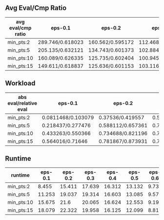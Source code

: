 ## Avg Eval/Cmp Ratio

avg eval/cmp ratio | eps-0.1 | eps-0.2 | eps-0.3 | eps-0.4 | eps-0.5 | eps-0.6 | eps-0.7 | eps-0.8 | eps-0.9
--- | --- | --- | --- | --- | --- | --- | --- | --- | ---
min_pts:2 | 289.746/0.618023 | 160.562/0.595172 | 112.468/0.524434 | 82.4356/0.44843 | 61.9096/0.368125 | 46.2216/0.289938 | 33.4314/0.216682 | 23.1371/0.150751 | 15.3772/0.0974363
min_pts:5 | 205.135/0.632121 | 134.743/0.601373 | 102.884/0.532957 | 79.6218/0.453568 | 61.2344/0.371265 | 46.5695/0.292571 | 34.3836/0.220099 | 24.7167/0.157039 | 17.9809/0.109581
min_pts:10 | 160.089/0.626335 | 125.735/0.602404 | 100.945/0.535699 | 80.5691/0.454606 | 63.4463/0.37169 | 49.4851/0.293738 | 37.6822/0.223193 | 28.5013/0.164127 | 22.8451/0.123049
min_pts:15 | 149.611/0.618837 | 125.636/0.601153 | 103.116/0.534717 | 84.1275/0.453032 | 67.5945/0.370227 | 53.8343/0.293406 | 42.1177/0.224924 | 33.3111/0.169836 | 28.7575/0.134716

## Workload

abs eval/relative eval | eps-0.1 | eps-0.2 | eps-0.3 | eps-0.4 | eps-0.5 | eps-0.6 | eps-0.7 | eps-0.8 | eps-0.9
--- | --- | --- | --- | --- | --- | --- | --- | --- | ---
min_pts:2 | 0.0811468/0.103079 | 0.37536/0.419557 | 0.573313/0.655995 | 0.649297/0.811778 | 0.607777/0.87134 | 0.508698/0.890516 | 0.387229/0.891077 | 0.25729/0.878733 | 0.129504/0.857043
min_pts:5 | 0.218437/0.277476 | 0.588112/0.657361 | 0.714463/0.817502 | 0.712148/0.890357 | 0.633755/0.908583 | 0.517231/0.905454 | 0.388783/0.894652 | 0.256768/0.876952 | 0.128895/0.853007
min_pts:10 | 0.433263/0.550366 | 0.734688/0.821196 | 0.779691/0.892137 | 0.721097/0.901545 | 0.616835/0.884327 | 0.489901/0.857609 | 0.360544/0.82967 | 0.233463/0.797355 | 0.113912/0.753853
min_pts:15 | 0.564016/0.71646 | 0.781867/0.873931 | 0.776124/0.888056 | 0.686645/0.858472 | 0.5697/0.816751 | 0.441537/0.772945 | 0.317429/0.730456 | 0.20014/0.683545 | 0.0946431/0.626335

## Runtime

runtime | eps-0.1 | eps-0.2 | eps-0.3 | eps-0.4 | eps-0.5 | eps-0.6 | eps-0.7 | eps-0.8 | eps-0.9
--- | --- | --- | --- | --- | --- | --- | --- | --- | ---
min_pts:2 | 8.455 | 15.411 | 17.639 | 16.312 | 13.132 | 9.737 | 6.938 | 4.719 | 3.072
min_pts:5 | 11.253 | 19.037 | 19.314 | 16.603 | 13.085 | 9.577 | 6.766 | 4.558 | 3.058
min_pts:10 | 15.675 | 21.6 | 20.065 | 16.624 | 12.553 | 9.194 | 6.614 | 4.492 | 2.835
min_pts:15 | 18.079 | 22.322 | 19.958 | 16.125 | 12.099 | 8.818 | 6.099 | 4.278 | 2.689